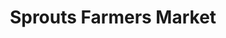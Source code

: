 ---
title: "Sprouts Farmers Market"
url: /tucson/sprouts-farmers-market-north-1st-avenue/
shop: Supermarkt
---